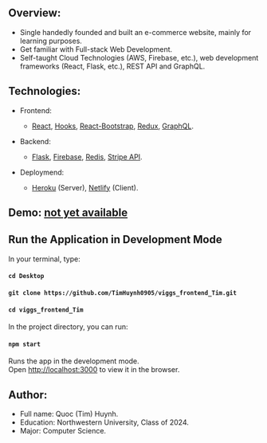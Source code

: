 ## Overview:
- Single handedly founded and built an e-commerce website, mainly for learning purposes.
- Get familiar with Full-stack Web Development.
- Self-taught Cloud Technologies (AWS, Firebase, etc.), web development frameworks (React, Flask, etc.), REST API and GraphQL.  

## Technologies:
- Frontend:
  - [React](https://github.com/facebook/create-react-app), [Hooks](https://reactjs.org/docs/hooks-intro.html), [React-Bootstrap](https://react-bootstrap.github.io/), [Redux](https://redux.js.org/), [GraphQL](https://graphql.org/).

- Backend:
  - [Flask](https://flask.palletsprojects.com/en/1.1.x/), [Firebase](https://firebase.google.com/), [Redis](https://redis.io/), [Stripe API](https://stripe.com/).

- Deploymend: 
  - [Heroku](https://www.heroku.com/) (Server), [Netlify](https://www.netlify.com/) (Client).

<!-- ## Demo: [vie-ecom.com](https://vie-ecom.com) -->
## Demo: [not yet available]()

## Run the Application in Development Mode

In your terminal, type: 

#### `cd Desktop` 

#### `git clone https://github.com/TimHuynh0905/viggs_frontend_Tim.git`

#### `cd viggs_frontend_Tim`

In the project directory, you can run:

#### `npm start`

Runs the app in the development mode.<br />
Open [http://localhost:3000](http://localhost:3000) to view it in the browser.

## Author:
- Full name: Quoc (Tim) Huynh.
- Education: Northwestern University, Class of 2024.
- Major: Computer Science.